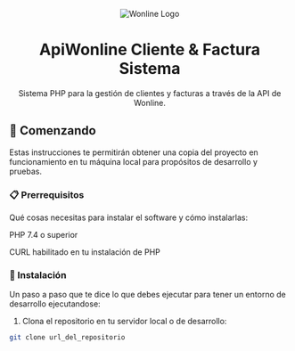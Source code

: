 <p align="center">
  <img src="https://dash.wonlinenetwork.llc/media/master/public/landingpage/media/logo-wonline-alto-30px.png" alt="Wonline Logo">
</p>

<h1 align="center">ApiWonline Cliente & Factura Sistema</h1>

<p align="center">
  Sistema PHP para la gestión de clientes y facturas a través de la API de Wonline.
</p>

## 🚀 Comenzando

Estas instrucciones te permitirán obtener una copia del proyecto en funcionamiento en tu máquina local para propósitos de desarrollo y pruebas.

### 📋 Prerrequisitos

Qué cosas necesitas para instalar el software y cómo instalarlas:

PHP 7.4 o superior

CURL habilitado en tu instalación de PHP

### 🔧 Instalación

Un paso a paso que te dice lo que debes ejecutar para tener un entorno de desarrollo ejecutandose:

1. Clona el repositorio en tu servidor local o de desarrollo:

```bash
git clone url_del_repositorio